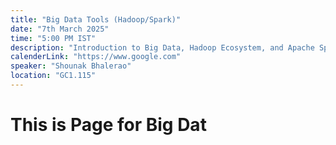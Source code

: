 ```yaml
---
title: "Big Data Tools (Hadoop/Spark)"
date: "7th March 2025"
time: "5:00 PM IST"
description: "Introduction to Big Data, Hadoop Ecosystem, and Apache Spark. Hands-on: Set up a local environment and perform basic data processing tasks."
calenderLink: "https://www.google.com"
speaker: "Shounak Bhalerao"
location: "GC1.115"
---
```

# This is Page for Big Dat